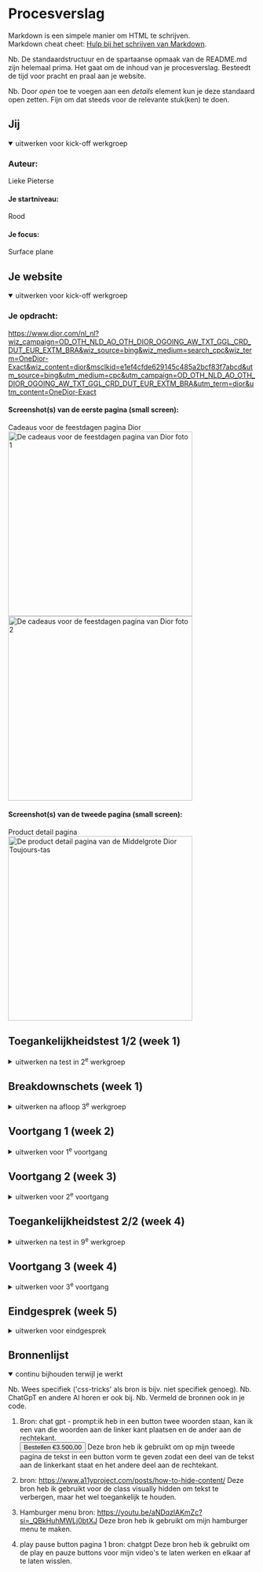 # Procesverslag
Markdown is een simpele manier om HTML te schrijven.  
Markdown cheat cheet: [Hulp bij het schrijven van Markdown](https://github.com/adam-p/markdown-here/wiki/Markdown-Cheatsheet).

Nb. De standaardstructuur en de spartaanse opmaak van de README.md zijn helemaal prima. Het gaat om de inhoud van je procesverslag. Besteedt de tijd voor pracht en praal aan je website.

Nb. Door *open* toe te voegen aan een *details* element kun je deze standaard open zetten. Fijn om dat steeds voor de relevante stuk(ken) te doen.





## Jij

<details open>
  <summary>uitwerken voor kick-off werkgroep</summary>

  ### Auteur:
  Lieke Pieterse

  #### Je startniveau:
  Rood

  #### Je focus:
  Surface plane
 
</details>





## Je website

<details open>
  <summary>uitwerken voor kick-off werkgroep</summary>

  ### Je opdracht:
  https://www.dior.com/nl_nl?wiz_campaign=OD_OTH_NLD_AO_OTH_DIOR_OGOING_AW_TXT_GGL_CRD_DUT_EUR_EXTM_BRA&wiz_source=bing&wiz_medium=search_cpc&wiz_term=OneDior-Exact&wiz_content=dior&msclkid=e1ef4cfde629145c485a2bcf83f7abcd&utm_source=bing&utm_medium=cpc&utm_campaign=OD_OTH_NLD_AO_OTH_DIOR_OGOING_AW_TXT_GGL_CRD_DUT_EUR_EXTM_BRA&utm_term=dior&utm_content=OneDior-Exact

  #### Screenshot(s) van de eerste pagina (small screen): 
 Cadeaus voor de feestdagen pagina Dior  
  <img src="readme-images/cadeaus_dior1.jpg" width="375px" alt="De cadeaus voor de feestdagen pagina van Dior foto 1">
  <img src="readme-images/cadeaus_dior2.jpg" width="375px" alt="De cadeaus voor de feestdagen pagina van Dior foto 2">

  #### Screenshot(s) van de tweede pagina (small screen):
  Product detail pagina  
  <img src="readme-images/product_scherm.png" width="375px" alt="De product detail pagina van de Middelgrote Dior Toujours-tas">
</details>



## Toegankelijkheidstest 1/2 (week 1)

<details>
  <summary>uitwerken na test in 2<sup>e</sup> werkgroep</summary>

  ### Bevindingen
  Lijst met je bevindingen die in de test naar voren kwamen:
  de welkom op dior.com pop up knoppen doen het niet.
  hij stopt met de slides op de laatste, de slide doet het niet goed omdat het een groep is. de tekst is selecteerbaar. 
  In de slide is de link naar feestdagen cadeaus voor haar bijna niet te selecteren. Hij kan niet bij de filters, wel uitvouwen door op de knop te klikken maar kan niet filteren.
  De afbeeldingen hebben geen goede alt test. Je kan niet eens op de afbeelding klikken omdat er geen titel mee is om mee te werken. 
  Hij vertelt de prijs alleen als je hem alles laat voorlezen en niet met de pijltjes.
   
  Aller eerste pagina: Dior kop vertelt hij dubbel. Je kan alleen naar de pagina door op de video te klikken, maar de link van ontdek leest hij niet eens voor.
  de links hebben ook geen goede alt tekst.
  

  Een toegankelijkheids knop voor beter contrast onderaan de pagina.

  Uit de WCAG checklist komt dat de content niet toegankelijk is, dit komt door het gebruik van veel dure woorden zoals keperzijde om producten te beschrijven, hierdoor klinkt het duurde. Dit is echter lastig te veranderen omdat de producten alleen op die manier beschrijven kunnen worden.
  Verder had de HTML veel foutmeldingen. Dit heb ik gechecked in de console, want de link van de webstite deed het niet bij de HTML checker van WCAG.
  Verder waren de images ook heel slecht toegankelijk en hadden niet alle afbeeldingen een goede alt tekst.
  De video's beginnen wel met autoplay maar kunnen gepauzeerd worden.
  Het contrast was erg goed, dit komt omdat Dior hiervoor een toggle knop heeft om hoger contrast aan te zetten.
  Volgens de WCAG checklist kan Dior veel dingen beter doen op het gebied van toegankelijkheid, maar zijn er gelukkig ook een paar dingen die ze wel goed doen, zoals contrast en keyboard.

</details>



## Breakdownschets (week 1)

<details>
  <summary>uitwerken na afloop 3<sup>e</sup> werkgroep</summary>

  ### de hele pagina: 
  <img src="readme-images/dior breakdown full.png" width="375px" alt="breakdown van de hele pagina">

  ### dynamisch deel (Filter): 
  <img src="readme-images/breakdown_filter.png" width="375px" alt="breakdown van filter">

  ### De tweede product detail pagina
  <img src="readme-images/dior breakdown_product.png" width="375px" alt="breakdown van de tweede pagina, de product detail pagina van de Middelgrote Dior Toujours-tas">

</details>





## Voortgang 1 (week 2)

<details>
  <summary>uitwerken voor 1<sup>e</sup> voortgang</summary>

  ### Stand van zaken
  hier dit ging goed & dit was lastig (neem ook screenshots op van delen van je website en code)
  Het hamburger menu is tot nu toe nog niet gelukt, maar ik moet nog even verder kijken of ik ergens een goede uitleg kan vinden voor hoe het precies gemaakt moet worden.
<img src="readme-images/menu week 1.png" width="375px" alt="Hamburger menu tot nu toe">

Font toepassen met @fontface is nog niet gelukt
<img src="readme-images/fontface.png" width="375px" alt="code @fontface">


  ### Agenda voor meeting
  samen met je groepje opstellen

 student 1      
Mag je gewoon zelf een font kiezen dat er op lijkt of moet je echt hetzelfde font gebruiken.



  ### Verslag van meeting
  hier na afloop snel de uitkomsten van de meeting vastleggen

  - font kan gedowload worden door bij google te inspecteren en dan te kijken bij netwerk en dan font.
  - Als er een woord uit een andere taal is kan je dit aanpassen in de tekst zelf door <span lang="en">hello<span>
  - De product namen moeten H3tjes zijn en de H2 kan op hidden worden gezet door de code van a11y en dan de tekst die je op hidden wilt zetten de class van de css geven aan de tekst.

</details>





## Voortgang 2 (week 3)

<details>
  <summary>uitwerken voor 2<sup>e</sup> voortgang</summary>

  ### Stand van zaken
  hier dit ging goed & dit was lastig (neem ook screenshots op van delen van je website en code)
  Ik liep deze week vooral vast met de header en de video en het hamburgermenu. Wat wel heel goed ging was aan de hand van grid de producten lijkst neerszetten en de lay-out aan te passen met @media (min-width: 1024px)
  <img src="readme-images/producten_telefoon.png" width="375px" alt="Productenlijst op telefoon">
  <img src="readme-images/producten_laptop.png" width="375px" alt="Productenlijst op laptop">



  ### Agenda voor meeting
  samen met je groepje opstellen

  student 1               
Er mist een span in mijn hamburgermenu.
De h1 krijg ik niet verticaal ge centreerd op de video.
De pijltjes bij de details krijg ik niet weg.
De linkjes in de tekst onderaan de pagina staan raar.


  ### Verslag van meeting
  hier na afloop snel de uitkomsten van de meeting vastleggen

   -voor de hamburger moest ik de nth-child aanpassen naar nth-of-type en de top % van de tweede span aanpassen.
  -voor de header was het probleem dat de section waar de tekst in staat niet even groot is als de video. De manier om dit op t elossen is door de heigth van de section aan te passen.
  -Voor de pijltjes bij de details die ik niet weg kreeg is de oplossing de list-style-type none op de summary te zetten in plaats van de details.
  -voor de linkjes in de footer tekst stond er een algemene p met display flex waardoor hij alles op een nieuwe regel neerzette.

</details>





## Toegankelijkheidstest 2/2 (week 4)

<details>
  <summary>uitwerken na test in 9<sup>e</sup> werkgroep</summary>

  ### Bevindingen
  Lijst met je bevindingen die in de test naar voren kwamen (geef ook aan wat er verbeterd is):
  Uit de checklist is gebleken dat ik bij de globale code overal yes heb, terwijl dit bij de Dior website niet het geval is. De Dior website heeft heel veel errors en warnings, en mijn code heeft 0 errors. 
  Bij mobile and touch hebben mijn website en de Dior website even veel yes, maar ik heb een no bij remove horizontal scrolling en de dior website heeft bij ensure sufficient space between interactive items in order to provide a scroll area een no.
  Bij heading heb ik bij alles yes, terwijl Dior een no heeft.
  Bij images heb ik een stuk beter gepresteerd dan de Dior website. De Dior website heeft overal no, dit komt deels omdat er geen graphs zijn. Ik heb ook geen graphs en heb daarom daar ook no, verder heb ik ook no bij decorative items een 0 als alt text omdat ik geen decorative items heb. Op alle dingen die ik wel op mijn pagina's heb, heb ik wel yes.
  Bij appearance heb ik ook beter gescoord omdat de text naar 200% kan gezet worden en dan nog steeds leesbaar is, terwijl dit bij de Dior website een no is. Verder heb ik ook een dark en light mode terwijl die ook niet in de Dior website zijn. 
  Verder hebben mijn website en de Dior website op de meeste dingen hetzelfde gescoord.

</details>





## Voortgang 3 (week 4)

<details>
  <summary>uitwerken voor 3<sup>e</sup> voortgang</summary>

  ### Stand van zaken
  hier dit ging goed & dit was lastig (neem ook screenshots op van delen van je website en code)
  Ik ben deze week begonnen aan mijn tweede pagina. Hier liep ik op tegen een aantal dingen zoals de carrousels en de java voor het muten van de video. Wat wel gelukt is, is om op de eerste pagina al mijn uitklap veldjes, zoals de filter, de sorteren en het hamburgermenu.
  <img src="readme-images/hamburger_menu.png" width="375px" alt="Uitgeklapte hamburger menu">
  <img src="readme-images/filter.png" width="375px" alt="Uitgeklapte filter">


  ### Agenda voor meeting
  samen met je groepje opstellen

  | student 1 
  Hoe kan ik de onlangs bekeken slider per twee laten snappen?
  Hoe moet ik de video muten?
  Moet ik alles linken naar de echte dior pagina of kunnen het gewoon dode linkjes blijven?
  Is het lastig om een filter werkend te maken?


  ### Verslag van meeting
  Ik moet voor alle carousels een balkje toevoegen om mee te sliden. Ook weet ik nu dat ik voor de carrousel met twee images main section:nth-of-type(6) ul li:nth-of-type(2n + 1) {
    scroll-snap-align: start;
} moet gebruiken om ze te laten snappen.
Ook heb ik geleerd hoe je een video kan muten aan de hand van img en java script. 
Niet alle linkjes hoeven te werken, alleen de link naar de andere pagina die je zelf gemaakt heb. 
Ik heb geleerd dat je een filer kan laten werken door html:has([value="tas"]:checked) section:nth-of-type(3) ul li:not(.tas){
  display: none;
} in de css te zetten en <label>
							<input type="radio" value="tas" name="categorie">tas
						</label> in de html.
Verder heb ik ook geleerd hoe je ervoor kan zorgen dat als een venster is uitgeklapt zoals het hamburger menu, je in het menu kan scrollen in plaats van op de pagina daarachter dit doe je met  overflow-y: auto.

 

</details>





## Eindgesprek (week 5)

<details>
  <summary>uitwerken voor eindgesprek</summary>

  ### Je uitkomst - karakteristiek screenshots:
  <img src="readme-images/dummy-plaatje.jpg" width="375px" alt="uitomst opdracht 1">


  ### Dit ging goed/Heb ik geleerd: 
Ik ben vooral blij met mijn producten lijst. Ik heb hier voor het eerst gebruik gemaakt van grid en media query, en ik ben blij met hoe het is gelukt. Ook heb ik bij mijn producten lijst een werkende filter en een werkende sorteer volgens. Voor deze twee heb ik geleerd gebruik te maken van :has().

  <img src="readme-images/producten_telefoon.png" width="375px" alt="Productenlijst op telefoon">
  <img src="readme-images/producten_laptop.png" width="375px" alt="Productenlijst op laptop">
    <img src="readme-images/gefilterde_producten.png" width="375px" alt="Productenlijst gefilterd op tassen">
  <img src="readme-images/product_filter.png" width="375px" alt="filteren op tassen">


  Wat ik ook geleerd heb is om een aniatie te maken aan de hand van keyframes en verder te weken met :has(). Dit is te zien in mijn kert thema waar als je een checkbox in de header checked er kerstbal slingers aan de bovenkant van de pagina komen te hangen en er met een delay een kerstman met zijn slee en een rendier over het scherm van rechts naar links vliegt.
  <img src="readme-images/kerst_thema.png" width="375px" alt="kerst thema">


  ### Dit was lastig/Is niet gelukt:
  Wat mij niet gelukt is, is de kleur van de spans in het menu aanpassen voor darkmode.
  Ik heb andere dingen wel kunnen aanpassen, maar als ik dezelfde manier gebruikte voor de spans veranderde er nikst. Ik had het liefsts de spans wit willen maken, als menu en als kruisje.

  <img src="readme-images/menu_dark_mode.png" width="375px" alt="menu in darkmode">
   <img src="readme-images/kruisje_dark_mode.png" width="375px" alt="kruisje van het menu in darkmode">
</details>





## Bronnenlijst

<details open>
  <summary>continu bijhouden terwijl je werkt</summary>

  Nb. Wees specifiek ('css-tricks' als bron is bijv. niet specifiek genoeg). 
  Nb. ChatGpT en andere AI horen er ook bij.
  Nb. Vermeld de bronnen ook in je code.

  1. Bron: chat gpt - prompt:ik heb in een button twee woorden staan, 
kan ik een van die woorden aan de linker kant plaatsen en de ander aan de rechtekant.  
<button>Bestellen €3.500,00</button>
Deze bron heb ik gebruikt om op mijn tweede pagina de tekst in een button vorm te geven zodat een deel van de tekst aan de linkerkant staat en het andere deel aan de rechtekant.

  2. bron: https://www.a11yproject.com/posts/how-to-hide-content/
  Deze bron heb ik gebruikt voor de class visually hidden om tekst te verbergen, maar het wel toegankelijk te houden.

  3. Hamburger menu bron: https://youtu.be/aNDqzlAKmZc?si=_QBkHuhMWLj0btXJ
  Deze bron heb ik gebruikt om mijn hamburger menu te maken.

  4. play pause button pagina 1 bron: chatgpt
  Deze bron heb ik gebruikt om de play en pauze buttons voor mijn video's te laten werken en elkaar af te laten wisslen.
</details>